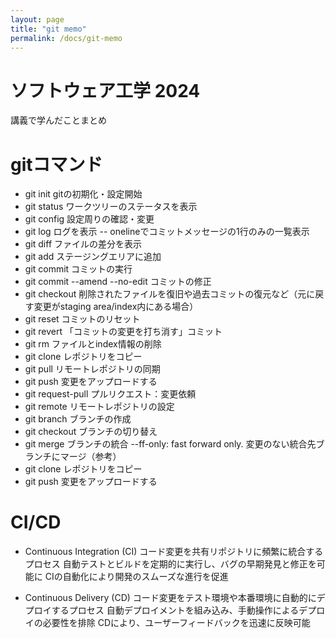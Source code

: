 ```yaml
---
layout: page
title: "git memo"
permalink: /docs/git-memo
---
```


# ソフトウェア工学 2024

講義で学んだことまとめ

# gitコマンド
- git init
gitの初期化・設定開始
- git status
ワークツリーのステータスを表示
- git config 
設定周りの確認・変更
- git log
ログを表示
 -- onelineでコミットメッセージの1行のみの一覧表示
- git diff
ファイルの差分を表示
- git add
ステージングエリアに追加
- git commit 
コミットの実行
- git commit --amend --no-edit
コミットの修正
- git checkout
削除されたファイルを復旧や過去コミットの復元など（元に戻す変更がstaging area/index内にある場合）
- git reset
コミットのリセット
- git revert
「コミットの変更を打ち消す」コミット
- git rm
ファイルとindex情報の削除
- git clone
レポジトリをコピー
- git pull
リモートレポジトリの同期	
- git push
変更をアップロードする
- git request-pull
プルリクエスト：変更依頼
- git remote
リモートレポジトリの設定
- git branch
ブランチの作成
- git checkout
ブランチの切り替え
- git merge
ブランチの統合
--ff-only: fast forward only. 変更のない統合先ブランチにマージ（参考）
- git clone
レポジトリをコピー
- git push
変更をアップロードする


# CI/CD
- Continuous Integration (CI)
コード変更を共有リポジトリに頻繁に統合するプロセス
自動テストとビルドを定期的に実行し、バグの早期発見と修正を可能に
CIの自動化により開発のスムーズな進行を促進

- Continuous Delivery (CD)
コード変更をテスト環境や本番環境に自動的にデプロイするプロセス
自動デプロイメントを組み込み、手動操作によるデプロイの必要性を排除
CDにより、ユーザーフィードバックを迅速に反映可能
